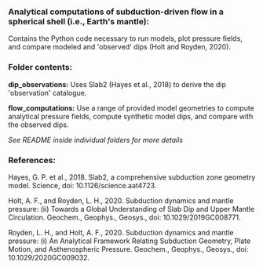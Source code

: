### Analytical computations of subduction-driven flow in a spherical shell (i.e., Earth's mantle):

Contains the Python code necessary to run models, plot pressure fields, and compare modeled and 'observed' dips (Holt and Royden, 2020).

### Folder contents:

**dip_observations:** Uses Slab2 (Hayes et al., 2018) to derive the dip 'observation' catalogue.

**flow_computations:** Use a range of provided model geometries to compute analytical pressure fields, compute synthetic model dips, and compare with the observed dips.

*See README inside individual folders for more details*
 
### References:

Hayes, G. P. et al., 2018. Slab2, a comprehensive subduction zone geometry model. Science, doi: 10.1126/science.aat4723.

Holt, A. F., and Royden, L. H., 2020. Subduction dynamics and mantle pressure: (ii) Towards a Global Understanding of Slab Dip and Upper Mantle Circulation. Geochem., Geophys., Geosys., doi: 10.1029/2019GC008771. 

Royden, L. H., and Holt, A. F., 2020. Subduction dynamics and mantle pressure: (i) An Analytical Framework Relating Subduction Geometry, Plate Motion, and Asthenospheric Pressure. Geochem., Geophys., Geosys., doi: 10.1029/2020GC009032. 

